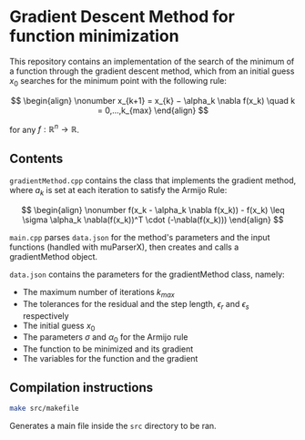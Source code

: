 # Gradient Descent Method for function minimization

This repository contains an implementation of the search of the minimum of a function through the gradient descent method, which from an initial guess $x_0$ searches for the minimum point with the following rule:

$$
\begin{align}
\nonumber
x_{k+1} = x_{k} − \alpha_k \nabla f(x_k) \quad k = 0,...,k_{max}
\end{align}
$$

for any $f : \mathbb{R}^n \rightarrow \mathbb{R}$.


## Contents

`gradientMethod.cpp` contains the class that implements the gradient method, where $a_k$ is set at each iteration to satisfy the Armijo Rule:

$$
\begin{align}
\nonumber
f(x_k - \alpha_k \nabla f(x_k)) - f(x_k) \leq \sigma \alpha_k \nabla(f(x_k))^T \cdot (-\nabla(f(x_k)))
\end{align}
$$

`main.cpp` parses `data.json` for the method's parameters and the input functions (handled with muParserX), then creates and calls a gradientMethod object.

`data.json` contains the parameters for the gradientMethod class, namely:
- The maximum number of iterations $k_{max}$
- The tolerances for the residual and the step length, $\epsilon_r$ and $\epsilon_s$ respectively
- The initial guess $x_0$
- The parameters $\sigma$ and $\alpha_0$ for the Armijo rule
- The function to be minimized and its gradient
- The variables for the function and the gradient

## Compilation instructions

```bash 
make src/makefile 
``` 
Generates a main file inside the `src` directory to be ran.

